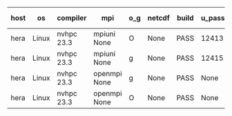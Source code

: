 

| host     | os       | compiler                              | mpi                      | o_g        | netcdf        | build       | u_pass          | u_fail          | s_pass            | s_fail            | e_pass             | e_fail             | nuopc_pass       | nuopc_fail       | artifacts link          |
|----------|----------|---------------------------------------|--------------------------|------------|---------------|-------------|-----------------|-----------------|-------------------|-------------------|--------------------|--------------------|------------------|------------------|-------------------------|
| hera | Linux | nvhpc 23.3 | mpiuni None  | O | None  | PASS | 12413 | 2 | 8 | 0 | 44 | 0 | None | None | <a href="https://github.com/esmf-org/esmf-test-artifacts/tree/cb6204056152e458b6c1bf7c2c9fcac80334f30a/develop/nvhpc/23.3/O/mpiuni/None" target="_blank">cb62040</a> | 
| hera | Linux | nvhpc 23.3 | mpiuni None  | g | None  | PASS | 12415 | 0 | 6 | 2 | 44 | 0 | None | None | <a href="https://github.com/esmf-org/esmf-test-artifacts/tree/aaf0b4d8008e89f14fc93b7577e1aa0e2243aef0/develop/nvhpc/23.3/g/mpiuni/None" target="_blank">aaf0b4d</a> | 
| hera | Linux | nvhpc 23.3 | openmpi None  | g | None  | PASS | None | None | None | None | None | None | None | None | <a href="https://github.com/esmf-org/esmf-test-artifacts/tree/23b9de9342c5c64daaa66c12f08e7ad493d815fe/develop/nvhpc/23.3/g/openmpi/None" target="_blank">23b9de9</a> | 
| hera | Linux | nvhpc 23.3 | openmpi None  | O | None  | PASS | None | None | None | None | None | None | None | None | <a href="https://github.com/esmf-org/esmf-test-artifacts/tree/e7a935528ce6b9d6bb45a11aab48b63bc09a4873/develop/nvhpc/23.3/O/openmpi/None" target="_blank">e7a9355</a> | 
